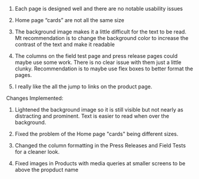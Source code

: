 1. Each page is designed well and there are no notable usability issues

2. Home page “cards” are not all the same size

3. The background image makes it a little difficult for the text to be read. Mt recommendation is to change the background color to increase the contrast of the text and make it readable 

4. The columns on the field test page and press release pages could maybe use some work. There is no clear issue with them just a little clunky. Recommendation is to maybe use flex boxes to better format the pages.

5. I really like the all the jump to links on the product page.


Changes Implemented:

1. Lightened the background image so it is still visible but not nearly as distracting and prominent. Text is easier to read when over the background.

2. Fixed the problem of the Home page "cards" being different sizes.

3. Changed the column formatting in the Press Releases and Field Tests for a cleaner look.

4. Fixed images in Products with media queries at smaller screens to be above the propduct name
